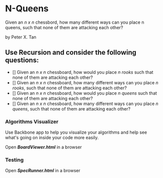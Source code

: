 # N-Queens

Given an *n x n* chessbord, how many different ways can you place n queens, such that none of them are attacking each other? 

by Peter X. Tan

## Use Recursion and consider the following questions:

- [] Given an *n x n* chessboard, how would you place *n rooks* such that none of them are attacking each other?
- [] Given an *n x n* chessboard, how many different ways can you place *n rooks*, such that none of them are attacking each other?
- [] Given an *n x n* chessboard, how would you place *n queens* such that none of them are attacking each other?
- [] Given an *n x n* chessboard, how many different ways can you place *n queens*, such that none of them are attacking each other?

### Algorithms Visualizer

Use Backbone app to help you visualize your algorithms and help see what's going on inside your code more easily.

Open **_BoardViewer.html_** in a browser

### Testing

Open **_SpecRunner.html_** in a browser
